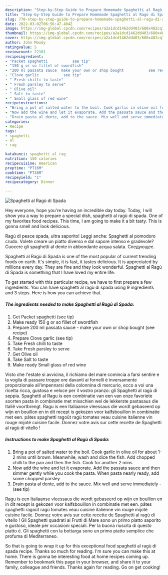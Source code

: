 ```yaml
---
description: "Step-by-Step Guide to Prepare Homemade Spaghetti al Ragù di Spada"
title: "Step-by-Step Guide to Prepare Homemade Spaghetti al Ragù di Spada"
slug: 778-step-by-step-guide-to-prepare-homemade-spaghetti-al-ragu-di-spada
date: 2022-03-02T06:56:47.404Z
image: https://img-global.cpcdn.com/recipes/a2a1dcd1462dd403/680x482cq70/spaghetti-al-ragu-di-spada-recipe-main-photo.jpg
thumbnail: https://img-global.cpcdn.com/recipes/a2a1dcd1462dd403/680x482cq70/spaghetti-al-ragu-di-spada-recipe-main-photo.jpg
cover: https://img-global.cpcdn.com/recipes/a2a1dcd1462dd403/680x482cq70/spaghetti-al-ragu-di-spada-recipe-main-photo.jpg
author: John Moody
ratingvalue: 5
reviewcount: 22101
recipeingredient:
- "Packet spaghetti           see tip"
- "150 g or so fillet of swordfish"
- "200 ml passata sauce  make your own or shop bought           see recipe"
- "Clove garlic           see tip"
- " Fresh chilli to taste"
- " Fresh parsley to serve"
- " Olive oil"
- " Salt to taste"
- " Small glass of red wine"
recipeinstructions:
- "Bring a pot of salted water to the boil. Cook garlic in olive oil for about 1-2 mins until brown. Meanwhile, wash and dice the fish. Add chopped chilli to the pan and then the fish. Cook for another 2 mins"
- "Now add the wine and let it evaporate. Add the passata sauce and then simmer gently while you cook the pasta. When pasta nearly ready, add some chopped parsley"
- "Drain pasta al dente, add to the sauce. Mix well and serve immediately           (see tip)"
categories:
- Recipe
tags:
- spaghetti
- al
- rag

katakunci: spaghetti al rag 
nutrition: 150 calories
recipecuisine: American
preptime: "PT16M"
cooktime: "PT38M"
recipeyield: "1"
recipecategory: Dinner

---
```



![Spaghetti al Ragù di Spada](https://img-global.cpcdn.com/recipes/a2a1dcd1462dd403/680x482cq70/spaghetti-al-ragu-di-spada-recipe-main-photo.jpg)

Hey everyone, hope you're having an incredible day today. Today, I will show you a way to prepare a special dish, spaghetti al ragù di spada. One of my favorites food recipes. This time, I am going to make it a bit tasty. This is gonna smell and look delicious.

Ragù di pesce spada, ultra saporito! Leggi anche: Spaghetti al pomodoro crudo. Volete creare un piatto diverso e dal sapore intenso e gradevole? Cuocere gli spaghetti al dente in abbondante acqua salata. Следующее.

Spaghetti al Ragù di Spada is one of the most popular of current trending foods on earth. It's simple, it is fast, it tastes delicious. It is appreciated by millions every day. They are fine and they look wonderful. Spaghetti al Ragù di Spada is something that I have loved my entire life.


To get started with this particular recipe, we have to first prepare a few ingredients. You can have spaghetti al ragù di spada using 9 ingredients and 3 steps. Here is how you can achieve that.

<!--inarticleads1-->

##### The ingredients needed to make Spaghetti al Ragù di Spada:

1. Get Packet spaghetti           (see tip)
1. Make ready 150 g or so fillet of swordfish
1. Prepare 200 ml passata sauce - make your own or shop bought           (see recipe)
1. Prepare Clove garlic           (see tip)
1. Take  Fresh chilli to taste
1. Take  Fresh parsley to serve
1. Get  Olive oil
1. Take  Salt to taste
1. Make ready  Small glass of red wine


Visto che l&#39;estate si avvicina, il richiamo del mare comincia a farsi sentire e la voglia di passare troppe ore davanti ai fornelli è inversamente proporzionale all&#39;impennarsi della colonnina di mercurio, ecco a voi una ricetta ricca, gustosa e veloce per il vostro pranzo: gli Spaghetti al ragù di seppia. Spaghetti al Ragu is een combinatie van een van onze favoriete soorten pasta in combinatie met misschien wel de lekkerste pastasaus die Italië voortbrengt. Ragu is een Italiaanse vleessaus die wordt gebaseerd op wijn en bouillon en in dit recept is gekozen voor kalfsbouillon in combinatie met een. pâtes spaghetti ragoût ragù tomates veau cuisine italienne vin rouge mijoté cuisine facile. Donnez votre avis sur cette recette de Spaghetti al ragù di vitello ! 

<!--inarticleads2-->

##### Instructions to make Spaghetti al Ragù di Spada:

1. Bring a pot of salted water to the boil. Cook garlic in olive oil for about 1-2 mins until brown. Meanwhile, wash and dice the fish. Add chopped chilli to the pan and then the fish. Cook for another 2 mins
1. Now add the wine and let it evaporate. Add the passata sauce and then simmer gently while you cook the pasta. When pasta nearly ready, add some chopped parsley
1. Drain pasta al dente, add to the sauce. Mix well and serve immediately -           (see tip)


Ragu is een Italiaanse vleessaus die wordt gebaseerd op wijn en bouillon en in dit recept is gekozen voor kalfsbouillon in combinatie met een. pâtes spaghetti ragoût ragù tomates veau cuisine italienne vin rouge mijoté cuisine facile. Donnez votre avis sur cette recette de Spaghetti al ragù di vitello ! Gli Spaghetti quadrati ai Frutti di Mare sono un primo piatto saporito e gustoso, ideale per occasioni speciali. Per la buona riuscita di questo piatto è. Gli spaghetti con la bottarga sono un primo piatto semplice che profuma di Mediterraneo. 

So that is going to wrap it up for this exceptional food spaghetti al ragù di spada recipe. Thanks so much for reading. I'm sure you can make this at home. There is gonna be interesting food at home recipes coming up. Remember to bookmark this page in your browser, and share it to your family, colleague and friends. Thanks again for reading. Go on get cooking!
